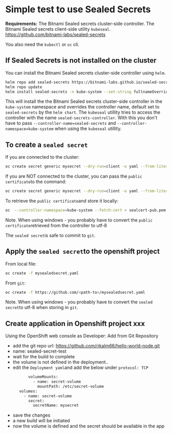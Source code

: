 # Simple test to use Sealed Secrets
**Requirements:** The Bitnami Sealed secrets cluster-side controller. The Bitnami Sealed secrets client-side utility `kubeseal`. https://github.com/bitnami-labs/sealed-secrets

You also need the `kubectl` or `oc` cli.

## If Sealed Secrets is not installed on the cluster 
You can install the Bitnami Sealed secrets cluster-side controller using `helm`.

```bash
helm repo add sealed-secrets https://bitnami-labs.github.io/sealed-secrets
helm repo update
helm install sealed-secrets -n kube-system --set-string fullnameOverride=sealed-secrets-controller sealed-secrets/sealed-secrets
```
This will install the the Bitnami Sealed secrets cluster-side controller in the `kube-system` namespace and overrides the controller name, default set to `sealed-secrets` by the `helm chart`. The `kubeseal` utillity tries to access the controller with the name `sealed-secrets-controller`.
With this you don't have to pass `--controller-name=sealed-secrets` and `--controller-namespace=kube-system` when using the `kubeseal` utillity.

## To create a `sealed secret`
If you are connected to the cluster:
```bash
oc create secret generic mysecret --dry-run=client -o yaml --from-literal=user=myuserid --from-literal=password=mypassword | kubeseal --format yaml > mysealedsecret.yaml
```
If you are NOT connected to the cluster, you can pass the `public certificate`to the command:
```bash
oc create secret generic mysecret --dry-run=client -o yaml --from-literal=user=myuserid --from-literal=password=mypassword | kubeseal --cert sealcert-pub.pem --format yaml > mysealedsecret.yaml
```
To retrieve the `public certificate`and store it locally:
```bash
oc  --controller-namespace=kube-system --fetch-cert > sealcert-pub.pem
```
Note. When using windows - you probably have to convert the `public certificate`retrieved from the controller to utf-8

The `sealed secret`is safe to commit to `git`.

## Apply the `sealed secret`to the openshift project
From local file:
```bash
oc create -f mysealedsecret.yaml
```
From `git`:
```bash
oc create -f https://github.com/<path-to>/mysealedsecret.yaml
```
Note. When using windows - you probably have to convert the `sealed secret`to utf-8 when storing in `git`.


## Create application in Openshift project xxx
Using the OpenShift web console as Developer:
Add from Git Repository
- add the git repo url: https://github.com/rikalm66/hello-world-node.git
- name: sealed-secret-test
- wait for the build to complete
- the volume is not defined in the deployment..
- edit the `Deployment yaml`and
	add the below under `protocol: TCP`
```bash
          volumeMounts:
            - name: secret-volume
              mountPath: /etc/secret-volume
      volumes:
        - name: secret-volume
          secret:
            secretName: mysecret
```
- save the changes
- a new build will be initiated
- now the volume is defined and the secret should be available in the app
